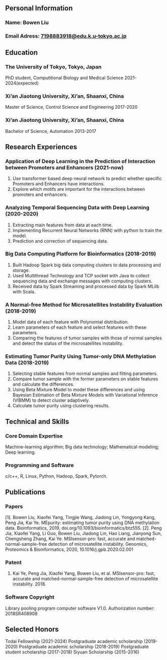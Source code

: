 ## Personal Information

### Name: Bowen Liu
### Email Adress: 7198883918@edu.k.u-tokyo.ac.jp

## Education

### The University of Tokyo, Tokyo, Japan
PhD student, Computitional Biology and Medical Science                        2021-2024(expected)
### Xi’an Jiaotong University, Xi’an, Shaanxi, China
Master of Science, Control Science and Engineering                             2017-2020
### Xi’an Jiaotong University, Xi’an, Shaanxi, China
Bachelor of Science, Automation                                             2013-2017

## Research Experiences
### Application of Deep Learning in the Prediction of Interaction between Promoters and Enhancers (2021-now)
1. Use transformer based deep neural network to predict whether specific Promoters and Enhancers have interactions.
2. Explore which motifs are important for the interactions between promoters and enhancers.
### Analyzing Temporal Sequencing Data with Deep Learning (2020-2020)
1. Extracting main features from data at each time. 
2. Implementing Recurrent Neural Networks (RNN) with python to train the model.
3. Prediction and correction of sequencing data.
### Big Data Computing Platform for Bioinformatics (2018-2019)
1. Built Hadoop Spark big data computing clusters to data processing and storage.
2. Used Multithread Technology and TCP socket with Java to collect sequencing data and exchange messages with computing clusters.
3. Received data by Spark Streaming and processed data by Spark MLlib with Scala.
### A Normal-free Method for Microsatellites Instability Evaluation (2018-2019)
1. Model data of each feature with Polynomial distribution.
2. Learn parameters of each feature and select features with these parameters.
3. Comparing the features of tumor samples with those of normal samples and detect the status of the microsatellites instability.
### Estimating Tumor Purity Using Tumor-only DNA Methylation Data (2018-2019)
1. Selecting stable features from normal samples and fitting parameters.
2. Compare tumor sample with the former parameters on stable features and calculate the differences.
3. Using Beta Mixture Model to model these differences and using Bayesian Estimation of Beta Mixture Models with Variational Inference (VIBMM) to detect cluster adaptively.
4. Calculate tumor purity using clustering results.

## Technical and Skills
### Core Domain Expertise
Machine-learning algorithm; Big data technology; Mathematical modeling; Deep learning.
### Programming and Software
c/c++, R, Linux, Python, Hadoop, Spark, Pytorch.
## Publications
### Papers
[1]. Bowen Liu, Xiaofei Yang, Tingjie Wang, Jiadong Lin, Yongyong Kang, Peng Jia, Kai Ye. MEpurity: estimating tumor purity using DNA methylation data. Bioinformatics, 2019, doi.org/10.1093/bioinformatics/btz555.
[2]. Peng Jia, Xiaofei Yang, Li Guo, Bowen Liu, Jiadong Lin, Hao Liang, Jianyong Sun, Chengsheng Zhang, Kai Ye. MSIsensor-pro: fast, accurate and matched-normal-sample-free detection of microsatellite instability. Genomics, Proteomics & Bioinformatics, 2020, 10.1016/j.gpb.2020.02.001
### Patent
1. Kai Ye, Peng Jia, Xiaofei Yang, Bowen Liu, et al. MSIsensor-pro: fast, accurate and matched-normal-sample-free detection of microsatellite instability. 2018.
### Software Copyright
Library pooling program computer software V1.0.       Authorization number: 2018SR408908
## Selected Honors
Todai Fellowship                                                        (2021-2024)
Postgraduate academic scholarship 										  (2019-2020)
Postgraduate academic scholarship 										  (2018-2019)
Postgraduate student scholarship 											  (2017-2018)
Siyuan Scholarship 													  (2015-2016)
